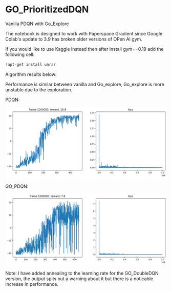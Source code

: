 # GO_PrioritizedDQN

Vanilla PDQN with Go_Explore

The notebook is designed to work with Paperspace Gradient since Google Colab's update to 3.9 has broken older versions of OPen AI gym.

If you would like to use Kaggle instead then after install gym==0.19 add the following cell:

```python
!apt-get install unrar
```

Algorithm results below:

Performance is similar between vanilla and Go_explore, Go_explore is more unstable due to the exploration.

PDQN:

![PDQN](https://github.com/robjlyons/GO_DQN/blob/main/GO_PDQN/PDQN_Vanilla.png "PDQN_Vanilla")

GO_PDQN:

![GO_PDQN](https://github.com/robjlyons/GO_DQN/blob/main/GO_PDQN/GO_PDQN.png "GO_PDQN")

Note: I have added annealing to the learning rate for the GO_DoubleDQN version, the output spits out a warning about it but there is a noticable increase in performance.
